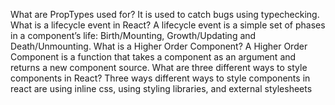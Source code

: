 What are PropTypes used for?
    It is used to catch bugs using typechecking.
What is a lifecycle event in React?
    A lifecycle event is a simple set of phases in a component’s life: Birth/Mounting, Growth/Updating and Death/Unmounting.
What is a Higher Order Component?
    A Higher Order Component is a function that takes a component as an argument and returns a new component source.
What are three different ways to style components in React?
    Three ways different ways to style components in react are using inline css, using styling libraries, and external stylesheets